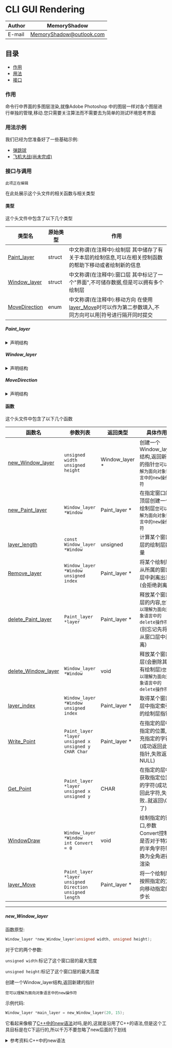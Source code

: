 # CLI GUI Rendering

|Author|MemoryShadow|
|---|---
|E-mail|MemoryShadow@outlook.com|

## 目录

* [作用](#作用 "点击前往")
* [用法](#用法示例 "点击前往")
* [接口](#接口与调用 "点击前往")

### 作用

命令行中界面的多图层渲染,就像Adobe Photoshop 中的图层一样对各个图层进行单独的管理,移动.您只需要关注算法而不需要去为简单的测试环境思考界面

### 用法示例

我们已经为您准备好了一些基础示例:

* [弹跳球](./Bouncing%20ball.cpp "点击前往")
* [飞机大战(尚未完成)](./Airplane%20war.cpp "点击前往")

### 接口与调用

`此项正在编辑`

在此处展示这个头文件的相关函数与相关类型

#### 类型

这个头文件中包含了以下几个类型

|类型名|原始类型|作用|
|---|---|---|
|[Paint_layer](#Paint_layer "点击访问详解")|struct|中文称谓(在注释中):绘制层 其中储存了有关于本层的绘制信息,可以在相关控制函数的帮助下移动或者绘制新的信息|
|[Window_layer](#Window_layer "点击访问详解")|struct|中文称谓(在注释中):窗口层 其中标记了一个"界面",不可储存数据,但是可以拥有多个绘制层|
|[MoveDirection](#MoveDirection "点击访问详解")|enum|中文称谓(在注释中):移动方向 在使用[layer_Move](#layer_Move "点击前往")时可以作为第二参数填入,不同方向可以用\|符号进行隔开同时提交|

##### Paint_layer

<details>
<summary>声明结构</summary>

```C
struct Paint_layer
{
    // 层的宽
    unsigned width;
    // 层的高
    unsigned height;
    // 记录每个点的内容
    CHAR **Data;
    // 为链表做的准备
    Paint_layer *Next;
};
```

</details>

##### Window_layer

<details>
<summary>声明结构</summary>

```C
typedef struct Paint_layer Window_layer;
```

</details>

##### MoveDirection

<details>
<summary>声明结构</summary>

```C
enum MoveDirection
{
    Up = 1,
    Down = 2,
    Left = 4,
    Right = 8
};
```

</details>

#### 函数

这个头文件中包含了以下几个函数

|函数名|参数列表|返回类型|具体作用|使用示例|
|---|---|---|---|---|
|[new_Window_layer](#new_Window_layer "点击访问详解")|`unsigned width`<br />`unsigned height`|Window_layer *|创建一个Window_layer结构,返回新建的指针`您可以理解为面向对象语言中的new操作符`|`Window_layer *main_layer = new_Window_layer(20, 15);`|
|[new_Paint_layer](#new_Paint_layer "点击访问详解")|`Window_layer *Window`|Paint_layer *|在指定窗口的顶层创建一个绘制层`您可以理解为面向对象语言中的new操作符`|`Paint_layer *edge_layer = new_Paint_layer(main_layer);`|
|[layer_length](#layer_length "点击访问详解")|`const Window_layer *Window`|unsigned|计算某个窗口层的绘制层数量|`示例代码见详解`|
|[Remove_layer](#Remove_layer "点击访问详解")|`Window_layer *Window`<br />`unsigned index`|Paint_layer *|将某个绘制层从所属的窗口层中剥离出来(会拒绝剥离0)|`Remove_layer(main_layer,1)`|
|[delete_Paint_layer](#delete_Paint_layer "点击访问详解")|`Paint_layer *layer`|Paint_layer *|释放某个窗口层的内容,`您可以理解为面向对象语言中的delete操作符`(别忘记先将其从窗口层中剥离)|`delete_Paint_layer(Window)`|
|[delete_Window_layer](#delete_Window_layer "点击访问详解")|`Window_layer *Window`|void|释放某个窗口层(会删除其所有绘制层)`您可以理解为面向对象语言中的delete操作符`|`delete_Window_layer(main_layer)`|
|[layer_index](#layer_index "点击访问详解")|`Window_layer *Window`<br />`unsigned index`|Paint_layer *|取得某个窗口层中指定索引的绘制层指针|`layer_index(main_layer,1)`|
|[Write_Point](#Write_Point "点击访问详解")|`Paint_layer *layer`<br />`unsigned x`<br />`unsigned y`<br />`CHAR Char`|Paint_layer *|在指定的层中指定的位置,填充指定的字符(成功返回此层指针,失败返回NULL)|`示例代码见详解`|
|[Get_Point](#Get_Point "点击访问详解")|`Paint_layer *layer`<br />`unsigned x`<br />`unsigned y`|CHAR|在指定的层中获取指定位置的字符(成功返回此字符,失败..就返回\0好了)|`示例代码见详解`|
|[WindowDraw](#WindowDraw "点击访问详解")|`Window_layer *Window`<br />`int Convert = 0`|void|绘制指定的窗口,参数Convert控制是否对于特定的半角字符转换为全角进行渲染|`WindowDraw(main_layer)`|
|[layer_Move](#layer_Move "点击访问详解")|`Paint_layer *layer`<br />`unsigned Direction`<br />`unsigned length`|Paint_layer *|将一个绘制层按照指定的方向移动指定的步长|`layer_Move(layer_length(main_layer,1),Up,1)`|

****

##### new_Window_layer

函数原型:

```C
Window_layer *new_Window_layer(unsigned width, unsigned height);
```

对于它的两个参数:

`unsigned width`:标记了这个窗口层的最大宽度

`unsigned height`:标记了这个窗口层的最大高度

创建一个Window_layer结构,返回新建的指针

`您可以理解为面向对象语言中的new操作符`

示例代码:

```C
Window_layer *main_layer = new_Window_layer(20, 15);
```

它看起来像极了[C++中的new语法](#参考资料:C\+\+中的new语法 "点击查看")对吗,是的,这就是沿用了C++的语法,但是这个工具目标是在C下运行的,所以千万不要忽略了new后面的下划线

<details>
<summary>参考资料:C++中的new语法</summary>

###### 参考资料:C\+\+中的new语法

上面所提到的,沿用了C++的语法,此处是参考,对于尚未接触面向对象语言,或者接触过但是尚未接触C++语言的开发者,可能这部分资料会对你有一些帮助.

```C++
Window_layer *main_layer = new Window_layer(20, 15);
```

这段代码将会调用类型Window_layer的构造器`Window_layer::Window_layer(unsigned,unsigned)`新增一个Window_layer类型的实例,这个实例的指针会被`Window_layer的构造器`返回
并且放到`Window_layer *main_layer`所声明的Window_layer类型指针main_layer中去.

如果想要了解更多,请参阅C++文档

</details>
